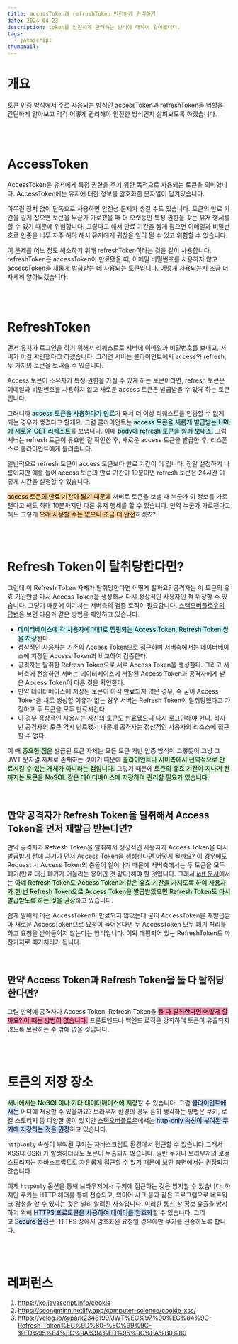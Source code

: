 ```yaml
---
title: accessToken과 refreshToken 안전하게 관리하기
date: 2024-04-23
description: token을 안전하게 관리하는 방식에 대하여 알아봅니다.
tags:
  - javascript
thumbnail:
---
```

# 개요
토큰 인증 방식에서 주로 사용되는 방식인 accessToken과 refreshToken을 역할을 간단하게 알아보고 각각 어떻게 관리해야 안전한 방식인지 살펴보도록 하겠습니다.

<br />
<br />

# AccessToken
AccessToken은 유저에게 특정 권한을 주기 위한 목적으로 사용되는 토큰을 의미합니다. AccessToken에는 유저에 대한 정보를 암호화한 문자열이 담겨있습니다.

아무런 장치 없이 단독으로 사용하면 안전성 문제가 생길 수도 있습니다.
토큰의 만료 기간을 길게 잡으면 토큰을 누군가 가로챘을 때 더 오랫동안 특정 권한을 갖는 유저 행세를 할 수 있기 때문에 위험합니다.
그렇다고 해서 만료 기간을 짧게 잡으면 이메일과 비밀번호로 인증을 너무 자주 해야 해서 유저에게 귀찮을 일이 될 수 있고 위험할 수 있습니다.


이 문제를 어느 정도 해소하기 위해 refreshToken이라는 것을 같이 사용합니다.
refreshToken은 accessToken이 만료됐을 때, 이메일 비밀번호를 사용하지 않고 accessToken을 새롭게 발급받는 데 사용되는 토큰입니다. 어떻게 사용되는지 조금 더 자세히 알아보겠습니다.

<br />
<br />

# RefreshToken
먼저 유저가 로그인을 하기 위해서 리퀘스트로 서버에 이메일과 비밀번호를 보내고, 서버가 이걸 확인했다고 하겠습니다. 그러면 서버는 클라이언트에서 access와 refresh, 두 가지의 토큰을 보내줄 수 있습니다.

Access 토큰이 소유자가 특정 권한을 가질 수 있게 하는 토큰이라면, refresh 토큰은 이메일과 비밀번호를 사용하지 않고 새로운 access 토큰은 발급받을 수 있게 하는 토큰입니다.

그러니까 <mark style="background: #ABF7F7A6;">access 토큰을 사용하다가 만료</mark>가 돼서 더 이상 리퀘스트를 인증할 수 없게 되는 경우가 생겼다고 할게요. 그럼 클라이언트는 <mark style="background: #ABF7F7A6;">access 토큰을 새롭게 발급받는 URL에 새로운 GET 리퀘스트</mark>를 보냅니다. 이때 <mark style="background: #ABF7F7A6;">body에 refresh 토큰을 함께 보내죠.</mark> 그럼 서버는 refresh 토큰이 유효한 걸 확인한 후, 새로운 access 토큰을 발급한 후, 리스폰스로 클라이언트에게 돌려줍니다.

일반적으로 refresh 토큰이 access 토큰보다 만료 기간이 더 깁니다. 정말 설정하기 나름이지만 예를 들어 access 토큰의 만료 기간이 10분이면 refresh 토큰은 24시간 이렇게 시간을 설정할 수 있습니다.

<mark style="background: #FFB86CA6;">access 토큰의 만료 기간이 짧기 때문에</mark> 서버로 토큰을 보낼 때 누군가 이 정보를 가로챈다고 해도 최대 10분까지만 다른 유저 행세를 할 수 있습니다. 만약 누군가 가로챈다고 해도 그렇게 <mark style="background: #FFB86CA6;">오래 사용할 수는 없으니 조금 더 안전</mark>하겠죠?

<br />
<br />

# Refresh Token이 탈취당한다면?
그런데 이 Refresh Token 자체가 탈취당한다면 어떻게 할까요? 공격자는 이 토큰의 유효 기간만큼 다시 Access Token을 생성해서 다시 정상적인 사용자인 척 위장할 수 있습니다. 그렇기 때문에 여기서는 서버측의 검증 로직이 필요합니다. [스택오버플로우의 답변](https://stackoverflow.com/questions/32060478/is-a-refresh-token-really-necessary-when-using-jwt-token-authentication)을 보면 다음과 같은 방법을 제안하고 있습니다.

- <mark style="background: #ABF7F7A6;">데이터베이스에 각 사용자에 1대1로 맵핑되는 Access Token, Refresh Token 쌍을 저장</mark>한다.
- 정상적인 사용자는 기존의 Access Token으로 접근하며 서버측에서는 데이터베이스에 저장된 Access Token과 비교하여 검증한다.
- 공격자는 탈취한 Refresh Token으로 새로 Access Token을 생성한다. 그리고 서버측에 전송하면 서버는 데이터베이스에 저장된 Access Token과 공격자에게 받은 Access Token이 다른 것을 확인한다.
- 만약 데이터베이스에 저장된 토큰이 아직 만료되지 않은 경우, 즉 굳이 Access Token을 새로 생성할 이유가 없는 경우 서버는 Refresh Token이 탈취당했다고 가정하고 두 토큰을 모두 만료시킨다.
- 이 경우 정상적인 사용자는 자신의 토큰도 만료됐으니 다시 로그인해야 한다. 하지만 공격자의 토큰 역시 만료됐기 때문에 공격자는 정상적인 사용자의 리소스에 접근할 수 없다.

이 때 <mark style="background: #BBFABBA6;">중요한 점은</mark> 발급된 토큰 자체는 모든 토큰 기반 인증 방식이 그렇듯이 그냥 그 JWT 문자열 자체로 존재하는 것이기 때문에 <mark style="background: #BBFABBA6;">클라이언트나 서버측에서 전역적으로 만료시킬 수 있는 개체가 아니라는 점입니다.</mark> 그렇기 때문에 <mark style="background: #BBFABBA6;">토큰의 유효 기간이 지나기 전까지는 토큰을 NoSQL 같은 데이터베이스에 저장하여 관리할 필요가 있습니다.</mark>

<br />

## 만약 공격자가 Refresh Token을 탈취해서 Access Token을 먼저 재발급 받는다면?
만약 공격자가 Refresh Token을 탈취해서 정상적인 사용자가 Access Token을 다시 발급받기 전에 자기가 먼저 Access Token을 생성한다면 어떻게 될까요? 이 경우에도 Request 시 Access Token의 충돌이 일어나기 때문에 서버측에서는 두 토큰을 모두 폐기(만료 대신 폐기가 어울리는 용어인 것 같다)해야 할 것입니다. 그래서 [ietf 문서](https://datatracker.ietf.org/doc/html/draft-ietf-oauth-browser-based-apps-00#section-8)에서는 <mark style="background: #BBFABBA6;">아예 Refresh Token도 Access Token과 같은 유효 기간을 가지도록 하여 사용자가 한 번 Refresh Token으로 Access Token을 발급받았으면 Refresh Token도 다시 발급받도록 하는 것을 권장</mark>하고 있습니다.

쉽게 말해서 이전 AccessToken이 만료되지 않았는데 굳이 AccessToken을 재발급받아 새로운 AccessToken으로 요청이 들어온다면 두 AccessToken 모두 폐기 처리를 하고 요청을 받아들이지 않는다는 방식입니다.
이와 매핑되어 있는 RefreshToken도 마찬가지로 폐기처리가 됩니다.

<br />

## 만약 Access Token과 Refresh Token을 둘 다 탈취당한다면?

그럼 만약에 공격자가 Access Token, Refresh Token을 <mark style="background: #FF5582A6;">둘 다 탈취한다면 어떻게 할까요? 이 때는 방법이 없습니다.</mark> 프론트엔드나 백엔드 로직을 강화하여 토큰이 유출되지 않도록 보완하는 수 밖에 없을 것입니다.

<br />
<br />

# 토큰의 저장 장소

<mark style="background: #BBFABBA6;">서버에서는 NoSQL이나 기타 데이터베이스에 저장</mark>할 수 있습니다. 그럼 <mark style="background: #ADCCFFA6;">클라이언트에서는</mark> 어디에 저장할 수 있을까요? 브라우저 환경의 경우 흔히 생각하는 방법은 쿠키, 로컬 스토리지 등 다양한 곳이 있지만 [스택오버플로우](https://stackoverflow.com/questions/57650692/where-to-store-the-refresh-token-on-the-client)에서는<mark style="background: #ADCCFFA6;"> http-only 속성이 부여된 쿠키에 저장하는 것을 권장</mark>하고 있습니다.

`http-only` 속성이 부여된 쿠키는 자바스크립트 환경에서 접근할 수 없습니다.그래서 XSS나 CSRF가 발생하더라도 토큰이 누출되지 않습니다. 일반 쿠키나 브라우저의 로컬 스토리지는 자바스크립트로 자유롭게 접근할 수 있기 때문에 보안 측면에서는 권장되지 않습니다.

이제 `httpOnly` 옵션을 통해 브라우저에서 쿠키에 접근하는 것은 방지할 수 있습니다. 하지만 쿠키는 HTTP 헤더를 통해 전송되고, 와이어 샤크 등과 같은 프로그램으로 네트워크 감청을 할 수 있다는 것은 널리 알려진 사실입니다. 이러한 통신 상 정보 유출을 방지하기 위해 <mark style="background: #ADCCFFA6;">HTTPS 프로토콜을 사용하여 데이터를 암호화</mark>할 수 있습니다. 그리고 <mark style="background: #ADCCFFA6;">Secure 옵션</mark>은 HTTPS 상에서 암호화된 요청일 경우에만 쿠키를 전송하도록 합니다.


<br />
<br />

# 레퍼런스
1. https://ko.javascript.info/cookie
2. https://seongminn.netlify.app/computer-science/cookie-xss/
3. https://velog.io/@park2348190/JWT%EC%97%90%EC%84%9C-Refresh-Token%EC%9D%80-%EC%99%9C-%ED%95%84%EC%9A%94%ED%95%9C%EA%B0%80

